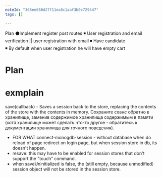 ```yaml
---
noteId: "365ee650d27f11ea8c1aaf3b0c729447"
tags: []

---
```

Plan
⚫Implement register post routes
    ◾ User registration and email verification || user registration with email
    ◾ Have candidate  
    ◾ By default when user registration he will have empty cart




# Plan

# exmplain
save(callback) - Saves a session back to the store, replacing the contents of the store with the contents in memory.
Сохраните сеанс обратно в хранилище, заменив содержимое хранилища содержимым в памяти (хотя хранилище может сделать что-то другое - обратитесь к документации хранилища для точного поведения).

*  FOR WHAT connect-monogdb-session - without database when do reload of page redirect on login page, but when session store in db, its doesn't happen.
* resave: this may have to be enabled for session stores that don't support the "touch" command.
* when saveUninitialized is false, the (still empty, because unmodified) session object will not be stored in the session store. 